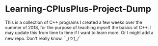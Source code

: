 # Learning-CPlusPlus-Project-Dump

This is a collection of C++ programs I created a few weeks over the summer of 2018, for the purpose of teaching myself the basics of C++.
I may update this from time to time if I want to learn more. Or I might add a new repo. Don't really know. ¯\_(ツ)_/¯
